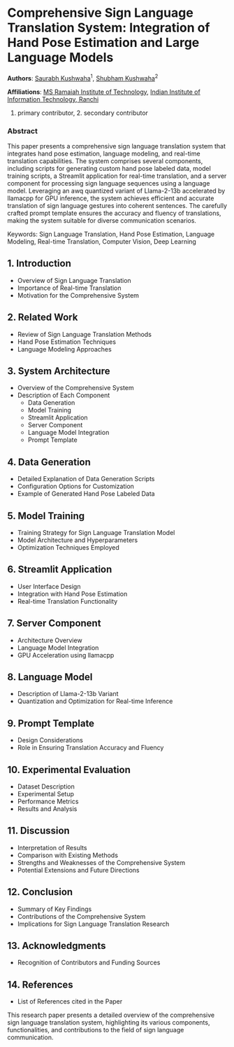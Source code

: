 # Comprehensive Sign Language Translation System: Integration of Hand Pose Estimation and Large Language Models

**Authors**: [Saurabh Kushwaha](https://www.linkedin.com/in/kusabh/)<sup>1</sup>, [Shubham Kushwaha](https://www.linkedin.com/in/shwu-ku)<sup>2</sup>


**Affiliations**: [MS Ramaiah Institute of Technology](), [Indian Institute of Information Technology, Ranchi]()

1. primary contributor, 2. secondary contributor

### Abstract
This paper presents a comprehensive sign language translation system that integrates hand pose estimation, language modeling, and real-time translation capabilities. The system comprises several components, including scripts for generating custom hand pose labeled data, model training scripts, a Streamlit application for real-time translation, and a server component for processing sign language sequences using a language model. Leveraging an awq quantized variant of Llama-2-13b accelerated by llamacpp for GPU inference, the system achieves efficient and accurate translation of sign language gestures into coherent sentences. The carefully crafted prompt template ensures the accuracy and fluency of translations, making the system suitable for diverse communication scenarios.

Keywords: Sign Language Translation, Hand Pose Estimation, Language Modeling, Real-time Translation, Computer Vision, Deep Learning

## 1. Introduction
- Overview of Sign Language Translation
- Importance of Real-time Translation
- Motivation for the Comprehensive System

## 2. Related Work
- Review of Sign Language Translation Methods
- Hand Pose Estimation Techniques
- Language Modeling Approaches

## 3. System Architecture
- Overview of the Comprehensive System
- Description of Each Component
  - Data Generation
  - Model Training
  - Streamlit Application
  - Server Component
  - Language Model Integration
  - Prompt Template

## 4. Data Generation
- Detailed Explanation of Data Generation Scripts
- Configuration Options for Customization
- Example of Generated Hand Pose Labeled Data

## 5. Model Training
- Training Strategy for Sign Language Translation Model
- Model Architecture and Hyperparameters
- Optimization Techniques Employed

## 6. Streamlit Application
- User Interface Design
- Integration with Hand Pose Estimation
- Real-time Translation Functionality

## 7. Server Component
- Architecture Overview
- Language Model Integration
- GPU Acceleration using llamacpp

## 8. Language Model
- Description of Llama-2-13b Variant
- Quantization and Optimization for Real-time Inference

## 9. Prompt Template
- Design Considerations
- Role in Ensuring Translation Accuracy and Fluency

## 10. Experimental Evaluation
- Dataset Description
- Experimental Setup
- Performance Metrics
- Results and Analysis

## 11. Discussion
- Interpretation of Results
- Comparison with Existing Methods
- Strengths and Weaknesses of the Comprehensive System
- Potential Extensions and Future Directions

## 12. Conclusion
- Summary of Key Findings
- Contributions of the Comprehensive System
- Implications for Sign Language Translation Research

## 13. Acknowledgments
- Recognition of Contributors and Funding Sources

## 14. References
- List of References cited in the Paper

This research paper presents a detailed overview of the comprehensive sign language translation system, highlighting its various components, functionalities, and contributions to the field of sign language communication.

